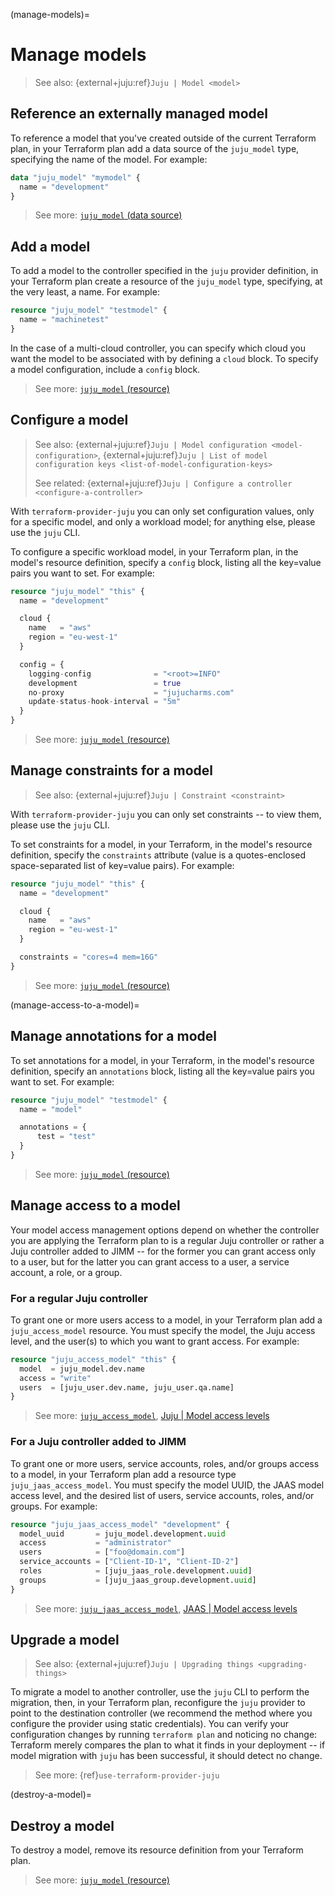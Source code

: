 (manage-models)=
# Manage models

> See also: {external+juju:ref}`Juju | Model <model>`


## Reference an externally managed model

To reference a model that you've created outside of the current Terraform plan, in your Terraform plan add a data source of the `juju_model` type, specifying the name of the model. For example:

```terraform
data "juju_model" "mymodel" {
  name = "development"
}
```

> See more: [`juju_model` (data source)](https://registry.terraform.io/providers/juju/juju/latest/docs/data-sources/model)

## Add a model

To add a model to the controller specified in the `juju` provider definition, in your Terraform plan create a resource of the `juju_model` type, specifying, at the very least, a name. For example:

```terraform
resource "juju_model" "testmodel" {
  name = "machinetest"
}

```

In the case of a multi-cloud controller, you can specify which cloud you want the model to be associated with by defining a `cloud` block. To specify a model configuration, include a `config` block.


> See more: [`juju_model` (resource)](https://registry.terraform.io/providers/juju/juju/latest/docs/resources/model)

## Configure a model

> See also: {external+juju:ref}`Juju | Model configuration <model-configuration>`, {external+juju:ref}`Juju | List of model configuration keys <list-of-model-configuration-keys>`
>
> See related: {external+juju:ref}`Juju | Configure a controller <configure-a-controller>`

With `terraform-provider-juju` you can only set configuration values, only for a specific model, and only a workload model; for anything else, please use the `juju`  CLI.

To configure a specific workload model, in your Terraform plan, in the model's resource definition, specify a `config` block, listing all the key=value pairs you want to set. For example:

```terraform
resource "juju_model" "this" {
  name = "development"

  cloud {
    name   = "aws"
    region = "eu-west-1"
  }

  config = {
    logging-config              = "<root>=INFO"
    development                 = true
    no-proxy                    = "jujucharms.com"
    update-status-hook-interval = "5m"
  }
}
```

> See more: [`juju_model` (resource)](https://registry.terraform.io/providers/juju/juju/latest/docs/resources/model)


## Manage constraints for a model
> See also: {external+juju:ref}`Juju | Constraint <constraint>`

With `terraform-provider-juju` you can only set constraints -- to view them, please use the `juju` CLI.

To set constraints for a model, in your Terraform, in the model's resource definition, specify the `constraints` attribute (value is a quotes-enclosed space-separated list of key=value pairs). For example:

```terraform
resource "juju_model" "this" {
  name = "development"

  cloud {
    name   = "aws"
    region = "eu-west-1"
  }

  constraints = "cores=4 mem=16G"
}
```

> See more: [`juju_model` (resource)](https://registry.terraform.io/providers/juju/juju/latest/docs/resources/model)


(manage-access-to-a-model)=

## Manage annotations for a model
To set annotations for a model, in your Terraform, in the model's resource definition, specify an `annotations` block, listing all the key=value pairs you want to set. For example:

```terraform
resource "juju_model" "testmodel" {
  name = "model"

  annotations = {
	  test = "test" 
  }
}
```

> See more: [`juju_model` (resource)](https://registry.terraform.io/providers/juju/juju/latest/docs/resources/model)

## Manage access to a model

Your model access management options depend on whether the controller you are applying the Terraform plan to is a regular Juju controller or rather a Juju controller added to JIMM -- for the former you can grant access only to a user, but for the latter you can grant access to a user, a service account, a role, or a group.


### For a regular Juju controller
To grant one or more users access to a model, in your Terraform plan add a `juju_access_model` resource. You must specify the model, the Juju access level, and the user(s) to which you want to grant access. For example:

```terraform
resource "juju_access_model" "this" {
  model  = juju_model.dev.name
  access = "write"
  users  = [juju_user.dev.name, juju_user.qa.name]
}
```

> See more: [`juju_access_model`](https://registry.terraform.io/providers/juju/juju/latest/docs/resources/access_model), [Juju | Model access levels](https://canonical-juju.readthedocs-hosted.com/en/latest/user/reference/user/#valid-access-levels-for-models)


### For a Juju controller added to JIMM
To grant one or more users, service accounts, roles, and/or groups access to a model, in your Terraform plan add a resource type `juju_jaas_access_model`. You must specify the model UUID, the JAAS model access level, and the desired list of users, service accounts, roles, and/or groups. For example:

```terraform
resource "juju_jaas_access_model" "development" {
  model_uuid       = juju_model.development.uuid
  access           = "administrator"
  users            = ["foo@domain.com"]
  service_accounts = ["Client-ID-1", "Client-ID-2"]
  roles            = [juju_jaas_role.development.uuid]
  groups           = [juju_jaas_group.development.uuid]
}

```

> See more: [`juju_jaas_access_model`](https://registry.terraform.io/providers/juju/juju/latest/docs/resources/jaas_access_model), [JAAS | Model access levels](https://canonical-jaas-documentation.readthedocs-hosted.com/en/latest/reference/authorisation_model/#model)

## Upgrade a model
> See also: {external+juju:ref}`Juju | Upgrading things <upgrading-things>`

To migrate a model to another controller, use the `juju` CLI to perform the migration, then, in your Terraform plan, reconfigure the `juju` provider to point to the destination controller (we recommend the method where you configure the provider using static credentials). You can verify your configuration changes by running `terraform plan` and noticing no change: Terraform merely compares the plan to what it finds in your deployment -- if model migration with `juju` has been successful, it should detect no change.


> See more: {ref}`use-terraform-provider-juju`

(destroy-a-model)=
## Destroy a model

To destroy a model, remove its resource definition from your Terraform plan.

> See more: [`juju_model` (resource)](https://registry.terraform.io/providers/juju/juju/latest/docs/resources/model)

